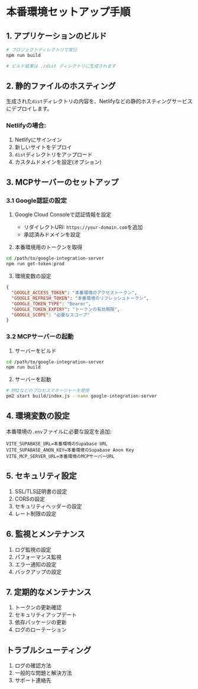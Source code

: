 # 本番環境セットアップ手順

## 1. アプリケーションのビルド

```bash
# プロジェクトディレクトリで実行
npm run build

# ビルド結果は ./dist ディレクトリに生成されます
```

## 2. 静的ファイルのホスティング

生成された`dist`ディレクトリの内容を、Netlifyなどの静的ホスティングサービスにデプロイします。

### Netlifyの場合:

1. Netlifyにサインイン
2. 新しいサイトをデプロイ
3. `dist`ディレクトリをアップロード
4. カスタムドメインを設定(オプション)

## 3. MCPサーバーのセットアップ

### 3.1 Google認証の設定

1. Google Cloud Consoleで認証情報を設定
   - リダイレクトURI: `https://your-domain.com`を追加
   - 承認済みドメインを設定

2. 本番環境用のトークンを取得
```bash
cd /path/to/google-integration-server
npm run get-token:prod
```

3. 環境変数の設定
```json
{
  "GOOGLE_ACCESS_TOKEN": "本番環境のアクセストークン",
  "GOOGLE_REFRESH_TOKEN": "本番環境のリフレッシュトークン",
  "GOOGLE_TOKEN_TYPE": "Bearer",
  "GOOGLE_TOKEN_EXPIRY": "トークンの有効期限",
  "GOOGLE_SCOPE": "必要なスコープ"
}
```

### 3.2 MCPサーバーの起動

1. サーバーをビルド
```bash
cd /path/to/google-integration-server
npm run build
```

2. サーバーを起動
```bash
# PM2などのプロセスマネージャーを使用
pm2 start build/index.js --name google-integration-server
```

## 4. 環境変数の設定

本番環境の`.env`ファイルに必要な設定を追加:

```env
VITE_SUPABASE_URL=本番環境のSupabase URL
VITE_SUPABASE_ANON_KEY=本番環境のSupabase Anon Key
VITE_MCP_SERVER_URL=本番環境のMCPサーバーURL
```

## 5. セキュリティ設定

1. SSL/TLS証明書の設定
2. CORSの設定
3. セキュリティヘッダーの設定
4. レート制限の設定

## 6. 監視とメンテナンス

1. ログ監視の設定
2. パフォーマンス監視
3. エラー通知の設定
4. バックアップの設定

## 7. 定期的なメンテナンス

1. トークンの更新確認
2. セキュリティアップデート
3. 依存パッケージの更新
4. ログのローテーション

## トラブルシューティング

1. ログの確認方法
2. 一般的な問題と解決方法
3. サポート連絡先